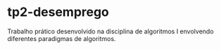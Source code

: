 # tp2-desemprego
Trabalho prático desenvolvido na disciplina de algoritmos I envolvendo diferentes paradigmas de algoritmos.
